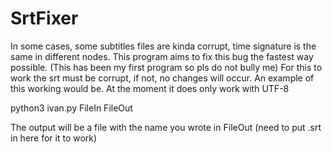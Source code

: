 # SrtFixer
In some cases, some subtitles files are kinda corrupt, time signature is the same in different nodes. This program aims to fix this bug the fastest way possible. (This has been my first program so pls do not bully me)
For this to work the srt must be corrupt, if not, no changes will occur. An example of this working would be.
At the moment it does only work with UTF-8

python3 ivan.py FileIn FileOut

The output will be a file with the name you wrote in FileOut (need to put .srt in here for it to work)

